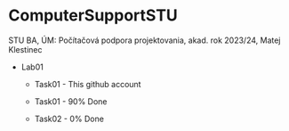 # ComputerSupportSTU

STU BA, ÚM: Počítačová podpora projektovania, akad. rok 2023/24, Matej Klestinec

-   Lab01

    -   Task01 - This github account

    -   Task01 - 90% Done

    -   Task02 - 0% Done
